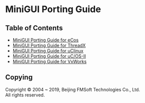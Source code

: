 # MiniGUI Porting Guide

## Table of Contents

- [MiniGUI Porting Guide for eCos](MINIGUI-PORTING-GUIDE-ECOS-C.md)
- [MiniGUI Porting Guide for ThreadX](MINIGUI-PORTING-GUIDE-THREADX-C.md)
- [MiniGUI Porting Guide for uClinux](MINIGUI-PORTING-GUIDE-UCLINUX-C.md)
- [MiniGUI Porting Guide for uC/OS-II](MINIGUI-PORTING-GUIDE-UCOSII-C.md)
- [MiniGUI Porting Guide for VxWorks](MINIGUI-PORTING-GUIDE-VXWORKS-C.md)

## Copying

Copyright © 2004 \~ 2019, Beijing FMSoft Technologies Co., Ltd.  
All rights reserved.
